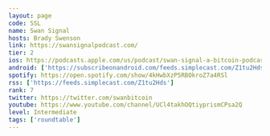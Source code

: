 ```yaml
---
layout: page
code: SSL
name: Swan Signal
hosts: Brady Swenson
link: https://swansignalpodcast.com/
tier: 2
ios: https://podcasts.apple.com/us/podcast/swan-signal-a-bitcoin-podcast/id1503581478
android: ['https://subscribeonandroid.com/feeds.simplecast.com/Z1tu2Hds']
spotify: https://open.spotify.com/show/4kHwbXzP5RBOkroZ7a4RSl
rss: ['https://feeds.simplecast.com/Z1tu2Hds']
rank: 7
twitter: https://twitter.com/swanbitcoin
youtube: https://www.youtube.com/channel/UCl4takhOQtiyprismCPsa2Q
level: Intermediate
tags: ['roundtable']
---
```

